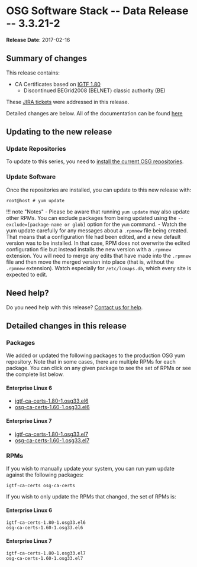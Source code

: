 OSG Software Stack -- Data Release -- 3.3.21-2
==============================================

**Release Date**: 2017-02-16

Summary of changes
------------------

This release contains:

-   CA Certificates based on [IGTF 1.80](http://dist.eugridpma.info/distribution/igtf/current/CHANGES)
    -   Discontinued BEGrid2008 (BELNET) classic authority (BE)

These [JIRA tickets](https://jira.opensciencegrid.org/issues/?jql=project%20%3D%20SOFTWARE%20AND%20fixVersion%20%3D%203.3.21-2%20ORDER%20BY%20priority%20DESC%2C%20key%20DESC) were addressed in this release.

Detailed changes are below. All of the documentation can be found [here](../../)

Updating to the new release
---------------------------

### Update Repositories

To update to this series, you need to [install the current OSG repositories](../../common/yum#install-osg-repositories).

### Update Software

Once the repositories are installed, you can update to this new release with:

``` console
root@host # yum update
```

!!! note "Notes"
    -   Please be aware that running `yum update` may also update other RPMs. You can exclude packages from being updated using the `--exclude=[package-name or glob]` option for the `yum` command.
    -   Watch the yum update carefully for any messages about a `.rpmnew` file being created. That means that a configuration file had been edited, and a new default version was to be installed. In that case, RPM does not overwrite the edited configuration file but instead installs the new version with a `.rpmnew` extension. You will need to merge any edits that have made into the `.rpmnew` file and then move the merged version into place (that is, without the `.rpmnew` extension). Watch especially for `/etc/lcmaps.db`, which every site is expected to edit.

Need help?
----------

Do you need help with this release? [Contact us for help](../../common/help).

Detailed changes in this release
--------------------------------

### Packages

We added or updated the following packages to the production OSG yum repository. Note that in some cases, there are multiple RPMs for each package. You can click on any given package to see the set of RPMs or see the complete list below.

#### Enterprise Linux 6

-   [igtf-ca-certs-1.80-1.osg33.el6](https://koji-hub.batlab.org/koji/search?match=glob&type=build&terms=igtf-ca-certs-1.80-1.osg33.el6)
-   [osg-ca-certs-1.60-1.osg33.el6](https://koji-hub.batlab.org/koji/search?match=glob&type=build&terms=osg-ca-certs-1.60-1.osg33.el6)

#### Enterprise Linux 7

-   [igtf-ca-certs-1.80-1.osg33.el7](https://koji-hub.batlab.org/koji/search?match=glob&type=build&terms=igtf-ca-certs-1.80-1.osg33.el7)
-   [osg-ca-certs-1.60-1.osg33.el7](https://koji-hub.batlab.org/koji/search?match=glob&type=build&terms=osg-ca-certs-1.60-1.osg33.el7)

### RPMs

If you wish to manually update your system, you can run yum update against the following packages:

    igtf-ca-certs osg-ca-certs

If you wish to only update the RPMs that changed, the set of RPMs is:

#### Enterprise Linux 6

``` file
igtf-ca-certs-1.80-1.osg33.el6
osg-ca-certs-1.60-1.osg33.el6
```

#### Enterprise Linux 7

``` file
igtf-ca-certs-1.80-1.osg33.el7
osg-ca-certs-1.60-1.osg33.el7
```

